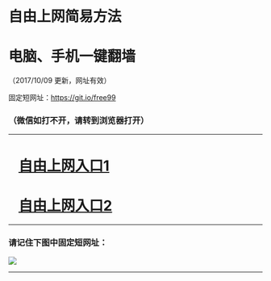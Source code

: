 ﻿# 自由上网简易方法

# 电脑、手机一键翻墙

（2017/10/09 更新，网址有效）

固定短网址：https://git.io/free99

### （微信如打不开，请转到浏览器打开）


***





# &nbsp;&nbsp; <a href="http://ft2956916336.fwq-tz-1001.info/fwqtz01.html?t=10090016788 " target="_blank">自由上网入口1</a>
# &nbsp;&nbsp; <a href="http://ft2696411765.fwq-tz-1002.info/fwqtz02.html?t=100900119771 " target="_blank">自由上网入口2</a>
***

### 请记住下图中固定短网址：

<img src="https://s3-us-west-2.amazonaws.com/fwq-1001/yjfq-20170905okok.png" /> 


***

